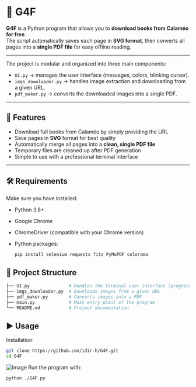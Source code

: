 # 📖 G4F  

**G4F** is a Python program that allows you to **download books from Calaméo for free**.  
The script automatically saves each page in **SVG format**, then converts all pages into a **single PDF file** for easy offline reading.  
 

---

The project is modular and organized into three main components:  
- `UI.py` → manages the user interface (messages, colors, blinking cursor).  
- `imgs_downloader.py` → handles image extraction and downloading from a given URL.  
- `pdf_maker.py` → converts the downloaded images into a single PDF.  

---

## 🚀 Features 

-  Download full books from Calaméo by simply providing the URL  
-  Save pages in **SVG** format for best quality  
-  Automatically merge all pages into a **clean, single PDF file**  
-  Temporary files are cleaned up after PDF generation  
-  Simple to use with a professional terminal interface 

---

## 🛠️ Requirements  
Make sure you have installed:  

- Python 3.8+  
- Google Chrome  
- ChromeDriver (compatible with your Chrome version)  
- Python packages:  

  ```bash
  pip install selenium requests fitz PyMuPDF colorama
  
## 📂 Project Structure  
   ```bash
   ├── UI.py               # Handles the terminal user interface (progress bar, messages, cursor, etc.)  
   ├── imgs_downloader.py  # Downloads images from a given URL  
   ├── pdf_maker.py        # Converts images into a PDF  
   ├── main.py             # Main entry point of the program  
   └── README.md           # Project documentation
   ```
## ▶️ Usage  

Installation:

```bash
git clone https://github.com/idir-h/G4F.git
cd G4F
```

![Image](https://github.com/user-attachments/assets/bc9112a4-1421-493e-a1d4-0909bacac5e1)
Run the program with:  

```bash
python ./G4F.py
```
